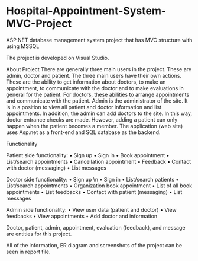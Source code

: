 # Hospital-Appointment-System-MVC-Project
ASP.NET database management system project that has MVC structure with using MSSQL

The project is developed on Visual Studio.

About Project
There are generally three main users in the project. These are admin, doctor and patient.
The three main users have their own actions.
These are the ability to get information about doctors, to make an appointment, to
communicate with the doctor and to make evaluations in general for the patient.
For doctors, these abilities to arrange appointments and communicate with the patient.
Admin is the administrator of the site. It is in a position to view all patient and doctor
information and list appointments. In addition, the admin can add doctors to the site. In this
way, doctor entrance checks are made. However, adding a patient can only happen when
the patient becomes a member.
The application (web site) uses Asp.net as a front-end and SQL database as the backend.

Functionality

Patient side functionality:
• Sign up
• Sign in
• Book appointment
• List/search appointments
• Cancellation appointment
• Feedback
• Contact with doctor (messaging)
• List messages

Doctor side functionality:
• Sign up \n
• Sign in
• List/search patients
• List/search appointments
• Organization book appointment
• List of all book appointments
• List feedbacks
• Contact with patient (messaging)
• List messages

Admin side functionality:
• View user data (patient and doctor)
• View feedbacks
• View appointments
• Add doctor and information

Doctor, patient, admin, appointment, evaluation (feedback), and message are entities for this project.

All of the information, ER diagram and screenshots of the project can be seen in report file.
